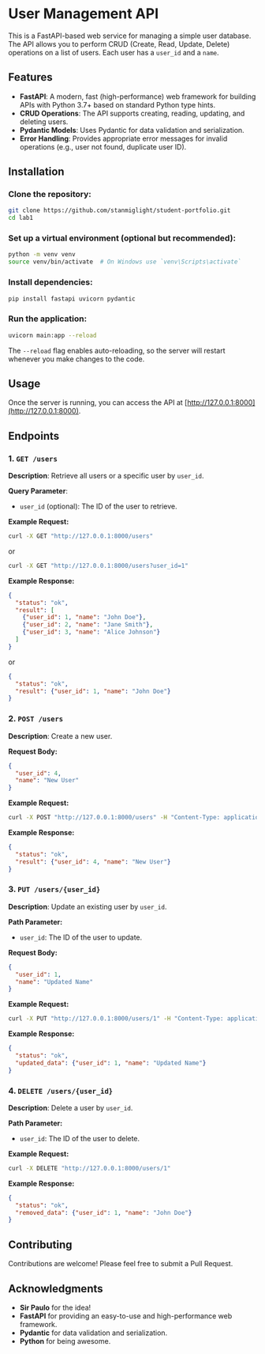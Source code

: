 # User Management API

This is a FastAPI-based web service for managing a simple user database. The API allows you to perform CRUD (Create, Read, Update, Delete) operations on a list of users. Each user has a `user_id` and a `name`.

## Features

- **FastAPI**: A modern, fast (high-performance) web framework for building APIs with Python 3.7+ based on standard Python type hints.
- **CRUD Operations**: The API supports creating, reading, updating, and deleting users.
- **Pydantic Models**: Uses Pydantic for data validation and serialization.
- **Error Handling**: Provides appropriate error messages for invalid operations (e.g., user not found, duplicate user ID).

## Installation

### Clone the repository:

```bash
git clone https://github.com/stanmiglight/student-portfolio.git
cd lab1
```

### Set up a virtual environment (optional but recommended):

```bash
python -m venv venv
source venv/bin/activate  # On Windows use `venv\Scripts\activate`
```

### Install dependencies:

```bash
pip install fastapi uvicorn pydantic
```

### Run the application:

```bash
uvicorn main:app --reload
```

The `--reload` flag enables auto-reloading, so the server will restart whenever you make changes to the code.

## Usage

Once the server is running, you can access the API at [http://127.0.0.1:8000](http://127.0.0.1:8000).

## Endpoints

### 1. `GET /users`
**Description**: Retrieve all users or a specific user by `user_id`.

**Query Parameter**:
- `user_id` (optional): The ID of the user to retrieve.

**Example Request:**

```bash
curl -X GET "http://127.0.0.1:8000/users"
```

or

```bash
curl -X GET "http://127.0.0.1:8000/users?user_id=1"
```

**Example Response:**

```json
{
  "status": "ok",
  "result": [
    {"user_id": 1, "name": "John Doe"},
    {"user_id": 2, "name": "Jane Smith"},
    {"user_id": 3, "name": "Alice Johnson"}
  ]
}
```

or

```json
{
  "status": "ok",
  "result": {"user_id": 1, "name": "John Doe"}
}
```

### 2. `POST /users`
**Description**: Create a new user.

**Request Body:**

```json
{
  "user_id": 4,
  "name": "New User"
}
```

**Example Request:**

```bash
curl -X POST "http://127.0.0.1:8000/users" -H "Content-Type: application/json" -d '{"user_id": 4, "name": "New User"}'
```

**Example Response:**

```json
{
  "status": "ok",
  "result": {"user_id": 4, "name": "New User"}
}
```

### 3. `PUT /users/{user_id}`
**Description**: Update an existing user by `user_id`.

**Path Parameter:**
- `user_id`: The ID of the user to update.

**Request Body:**

```json
{
  "user_id": 1,
  "name": "Updated Name"
}
```

**Example Request:**

```bash
curl -X PUT "http://127.0.0.1:8000/users/1" -H "Content-Type: application/json" -d '{"user_id": 1, "name": "Updated Name"}'
```

**Example Response:**

```json
{
  "status": "ok",
  "updated_data": {"user_id": 1, "name": "Updated Name"}
}
```

### 4. `DELETE /users/{user_id}`
**Description**: Delete a user by `user_id`.

**Path Parameter:**
- `user_id`: The ID of the user to delete.

**Example Request:**

```bash
curl -X DELETE "http://127.0.0.1:8000/users/1"
```

**Example Response:**

```json
{
  "status": "ok",
  "removed_data": {"user_id": 1, "name": "John Doe"}
}
```

## Contributing

Contributions are welcome! Please feel free to submit a Pull Request.


## Acknowledgments

- **Sir Paulo** for the idea!
- **FastAPI** for providing an easy-to-use and high-performance web framework.
- **Pydantic** for data validation and serialization.
- **Python** for being awesome.
